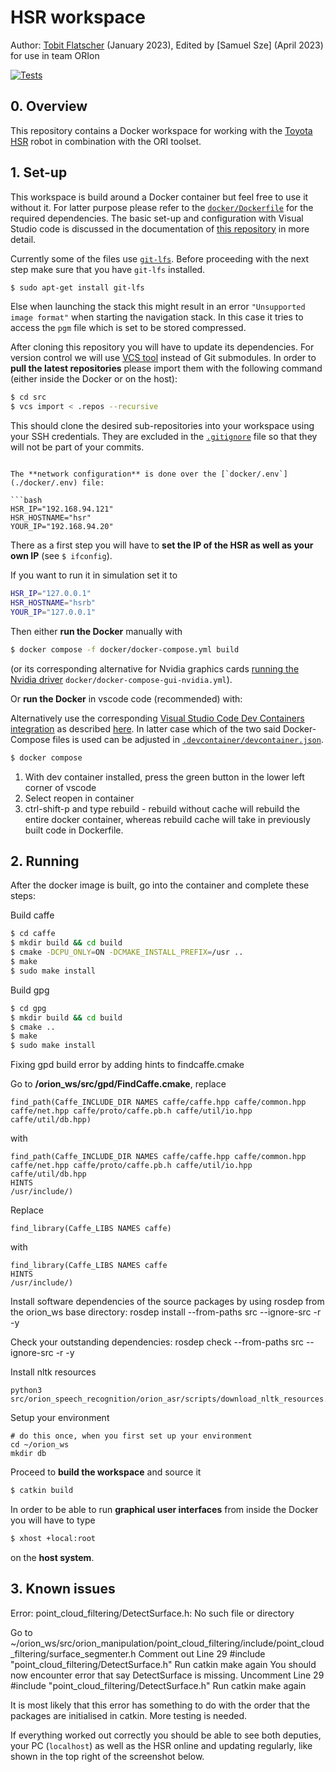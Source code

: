 # HSR workspace

Author: [Tobit Flatscher](https://github.com/2b-t) (January 2023), Edited by [Samuel Sze] (April 2023) for use in team ORIon

[![Tests](https://github.com/ori-programme-grant/hsr_ws/actions/workflows/build.yml/badge.svg)](https://github.com/ori-programme-grant/hsr_ws/actions/workflows/build.yml)


## 0. Overview

This repository contains a Docker workspace for working with the [Toyota HSR](https://www.toyota-europe.com/innovation/mobility-solutions/robotics) robot in combination with the ORI toolset.



## 1. Set-up

This workspace is build around a Docker container but feel free to use it without it. For latter purpose please refer to the [`docker/Dockerfile`](./docker/Dockerfile) for the required dependencies. The basic set-up and configuration with Visual Studio code is discussed in the documentation of [this repository](https://github.com/2b-t/docker-realtime/tree/main/doc/docker_basics) in more detail.

Currently some of the files use [`git-lfs`](https://github.com/git-lfs/git-lfs). Before proceeding with the next step make sure that you have `git-lfs` installed.

```bash
$ sudo apt-get install git-lfs
```

Else when launching the stack this might result in an error `"Unsupported image format"` when starting the navigation stack. In this case it tries to access the `pgm` file which is set to be stored compressed.

After cloning this repository you will have to update its dependencies. For version control we will use [VCS tool](http://wiki.ros.org/vcstool) instead of Git submodules. In order to **pull the latest repositories** please import them with the following command (either inside the Docker or on the host):

```bash
$ cd src
$ vcs import < .repos --recursive
```

This should clone the desired sub-repositories into your workspace using your SSH credentials. They are excluded in the [`.gitignore`](./.gitignore) file so that they will not be part of your commits.

```

The **network configuration** is done over the [`docker/.env`](./docker/.env) file:

```bash
HSR_IP="192.168.94.121"
HSR_HOSTNAME="hsr"
YOUR_IP="192.168.94.20"
```

There as a first step you will have to **set the IP of the HSR as well as your own IP** (see  `$ ifconfig`).

If you want to run it in simulation set it to

```bash
HSR_IP="127.0.0.1"
HSR_HOSTNAME="hsrb"
YOUR_IP="127.0.0.1"
```

Then either **run the Docker** manually with

```bash
$ docker compose -f docker/docker-compose.yml build 
```

(or its corresponding alternative for Nvidia graphics cards [running the Nvidia driver](https://nvidia.github.io/nvidia-container-runtime/) `docker/docker-compose-gui-nvidia.yml`). 

Or **run the Docker** in vscode code (recommended) with: 

Alternatively use the corresponding [Visual Studio Code Dev Containers integration](https://marketplace.visualstudio.com/items?itemName=ms-vscode-remote.remote-containers) as described [here](https://github.com/2b-t/docker-realtime/blob/main/doc/docker_basics/VisualStudioCodeSetup.md). In latter case which of the two said Docker-Compose files is used can be adjusted in [`.devcontainer/devcontainer.json`](.devcontainer/devcontainer.json).

```bash
$ docker compose
```
1. With dev container installed, press the green button in the lower left corner of vscode
2. Select reopen in container
3. ctrl-shift-p and type rebuild - rebuild without cache will rebuild the entire docker container, whereas rebuild cache will take in previously built code in Dockerfile. 

## 2. Running
After the docker image is built, go into the container and complete these steps:

Build caffe
```bash
$ cd caffe
$ mkdir build && cd build
$ cmake -DCPU_ONLY=ON -DCMAKE_INSTALL_PREFIX=/usr ..
$ make 
$ sudo make install
```

Build gpg
```bash
$ cd gpg
$ mkdir build && cd build
$ cmake ..
$ make
$ sudo make install
```
Fixing gpd build error by adding hints to findcaffe.cmake

Go to **/orion_ws/src/gpd/FindCaffe.cmake**, replace 


    find_path(Caffe_INCLUDE_DIR NAMES caffe/caffe.hpp caffe/common.hpp caffe/net.hpp caffe/proto/caffe.pb.h caffe/util/io.hpp caffe/util/db.hpp)

with

    find_path(Caffe_INCLUDE_DIR NAMES caffe/caffe.hpp caffe/common.hpp caffe/net.hpp caffe/proto/caffe.pb.h caffe/util/io.hpp caffe/util/db.hpp
    HINTS
    /usr/include/)

Replace

    find_library(Caffe_LIBS NAMES caffe)

with

    find_library(Caffe_LIBS NAMES caffe
    HINTS
    /usr/include/)

Install software dependencies of the source packages by using rosdep from the orion_ws base directory:
    rosdep install --from-paths src --ignore-src -r -y

Check your outstanding dependencies:
    rosdep check --from-paths src --ignore-src -r -y

Install nltk resources

    python3 src/orion_speech_recognition/orion_asr/scripts/download_nltk_resources.py

Setup your environment

    # do this once, when you first set up your environment
    cd ~/orion_ws
    mkdir db

Proceed to **build the workspace** and source it

```bash
$ catkin build
```

In order to be able to run **graphical user interfaces** from inside the Docker you will have to type

```bash
$ xhost +local:root
```

on the **host system**.

## 3. Known issues

Error: point_cloud_filtering/DetectSurface.h: No such file or directory

Go to ~/orion_ws/src/orion_manipulation/point_cloud_filtering/include/point_cloud_filtering/surface_segmenter.h
Comment out Line 29 #include "point_cloud_filtering/DetectSurface.h"
Run catkin make again
You should now encounter error that say DetectSurface is missing.
Uncomment Line 29 #include "point_cloud_filtering/DetectSurface.h"
Run catkin make again

It is most likely that this error has something to do with the order that the packages are initialised in catkin. More testing is needed.

If everything worked out correctly you should be able to see both deputies, your PC (`localhost`) as well as the HSR online and updating regularly, like shown in the top right of the screenshot below.

